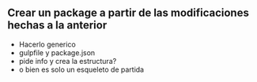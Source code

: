## Crear un package a partir de las modificaciones hechas a la anterior

* Hacerlo generico
* gulpfile y package.json
* pide info y crea la estructura?
* o bien es solo un esqueleto de partida
